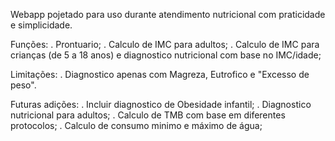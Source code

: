 Webapp pojetado para uso durante atendimento nutricional com praticidade e simplicidade.

Funções:
. Prontuario;
. Calculo de IMC para adultos;
. Calculo de IMC para crianças (de 5 a 18 anos) e diagnostico nutricional com base no IMC/idade;

Limitações:
. Diagnostico apenas com Magreza, Eutrofico e "Excesso de peso".

Futuras adições:
. Incluir diagnostico de Obesidade infantil;
. Diagnostico nutricional para adultos;
. Calculo de TMB com base em diferentes protocolos;
. Calculo de consumo minimo e máximo de água;
